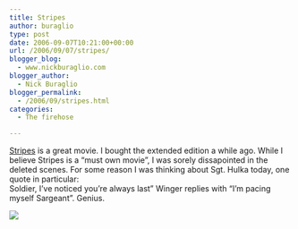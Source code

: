 ```yaml
---
title: Stripes
author: buraglio
type: post
date: 2006-09-07T10:21:00+00:00
url: /2006/09/07/stripes/
blogger_blog:
  - www.nickburaglio.com
blogger_author:
  - Nick Buraglio
blogger_permalink:
  - /2006/09/stripes.html
categories:
  - The firehose

---
```

[Stripes][1] is a great movie. I bought the extended edition a while ago. While I believe Stripes is a &#8220;must own movie&#8221;, I was sorely dissapointed in the deleted scenes. For some reason I was thinking about Sgt. Hulka today, one quote in particular:  
Soldier, I&#8217;ve noticed you&#8217;re always last&#8221; Winger replies with &#8220;I&#8217;m pacing myself Sargeant&#8221;. Genius.

![][2]

 [1]: http://www.imdb.com/title/tt0083131/
 [2]: http://tommcmahon.typepad.com/photos/uncategorized/hulka.jpg